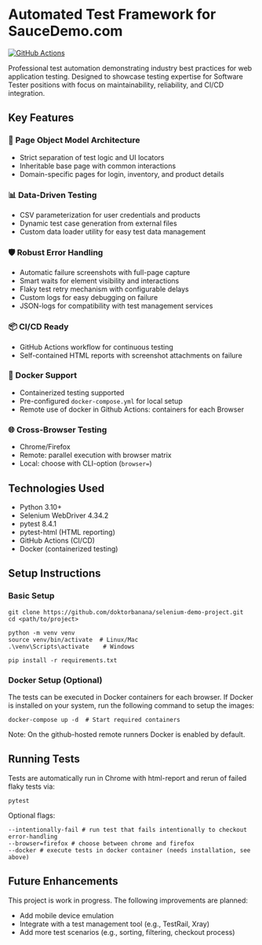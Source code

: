 # Automated Test Framework for SauceDemo.com

[![GitHub Actions](https://github.com/doktorbanana/selenium-demo-project/actions/workflows/run_tests.yml/badge.svg)](https://github.com/doktorbanana/selenium-demo-project/actions)

Professional test automation demonstrating industry best practices for web application testing. Designed to showcase testing expertise for Software Tester positions with focus on maintainability, reliability, and CI/CD integration.

## Key Features

### 🧩 Page Object Model Architecture
- Strict separation of test logic and UI locators
- Inheritable base page with common interactions
- Domain-specific pages for login, inventory, and product details

### 📊 Data-Driven Testing
- CSV parameterization for user credentials and products
- Dynamic test case generation from external files
- Custom data loader utility for easy test data management

### 🛡️ Robust Error Handling
- Automatic failure screenshots with full-page capture
- Smart waits for element visibility and interactions
- Flaky test retry mechanism with configurable delays
- Custom logs for easy debugging on failure
- JSON-logs for compatibility with test management services

### 📦 CI/CD Ready
- GitHub Actions workflow for continuous testing
- Self-contained HTML reports with screenshot attachments on failure

### 🐳 Docker Support
- Containerized testing supported
- Pre-configured `docker-compose.yml` for local setup
- Remote use of docker in Github Actions: containers for each Browser

### 🌐 Cross-Browser Testing
- Chrome/Firefox
- Remote: parallel execution with browser matrix
- Local: choose with CLI-option (`browser=`)

## Technologies Used

- Python 3.10+
- Selenium WebDriver 4.34.2
- pytest 8.4.1
- pytest-html (HTML reporting)
- GitHub Actions (CI/CD)
- Docker (containerized testing)

## Setup Instructions

### Basic Setup
```
git clone https://github.com/doktorbanana/selenium-demo-project.git
cd <path/to/project>

python -m venv venv
source venv/bin/activate  # Linux/Mac
.\venv\Scripts\activate    # Windows

pip install -r requirements.txt
```

### Docker Setup (Optional)
The tests can be executed in Docker containers for each browser. If Docker is installed on your system, run the following command to setup the images:

```
docker-compose up -d  # Start required containers
```

Note: On the github-hosted remote runners Docker is enabled by default.

## Running Tests

Tests are automatically run in Chrome with html-report and rerun of failed flaky tests via:
```
pytest
````

Optional flags:
```
--intentionally-fail # run test that fails intentionally to checkout error-handling
--browser=firefox # choose between chrome and firefox
--docker # execute tests in docker container (needs installation, see above)
```

## Future Enhancements

This project is work in progress. The following improvements are planned:

- Add mobile device emulation
- Integrate with a test management tool (e.g., TestRail, Xray)
- Add more test scenarios (e.g., sorting, filtering, checkout process)

